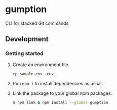 # gumption

CLI for stacked Git commands

## Development

### Getting started

1.  Create an environment file.
    ```bash
    cp sample.env .env
    ```
2.  Run `npm i` to install dependencies as usual.

3.  Link the package to your global npm packages:
    ```bash
    $ npm link & npm install --global gumption
    ```
